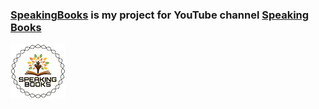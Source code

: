 ### [SpeakingBooks](https://yashghori.github.io/SpeakingBooks/) is my project for YouTube channel [Speaking Books](https://www.youtube.com/channel/UCa0Fx7y6EbmmWvqugiMhMVg)

![Logo](png/icon.jpg)
